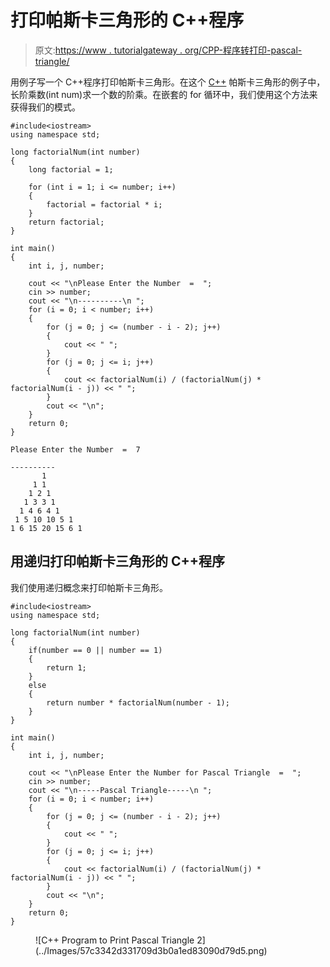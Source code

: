 # 打印帕斯卡三角形的 C++程序

> 原文:[https://www . tutorialgateway . org/CPP-程序转打印-pascal-triangle/](https://www.tutorialgateway.org/cpp-program-to-print-pascal-triangle/)

用例子写一个 C++程序打印帕斯卡三角形。在这个 [C++](https://www.tutorialgateway.org/cpp-programs/) 帕斯卡三角形的例子中，长阶乘数(int num)求一个数的阶乘。在嵌套的 for 循环中，我们使用这个方法来获得我们的模式。

```
#include<iostream>
using namespace std;

long factorialNum(int number)
{
	long factorial = 1;

	for (int i = 1; i <= number; i++)
	{
		factorial = factorial * i;
	}
	return factorial;
}

int main()
{
	int i, j, number;

	cout << "\nPlease Enter the Number  =  ";
	cin >> number;	
	cout << "\n----------\n ";
	for (i = 0; i < number; i++)
	{
		for (j = 0; j <= (number - i - 2); j++)
		{
			cout << " ";
		}
		for (j = 0; j <= i; j++)
		{
			cout << factorialNum(i) / (factorialNum(j) * factorialNum(i - j)) << " ";
		} 
		cout << "\n";
	}
 	return 0;
}
```

```
Please Enter the Number  =  7

----------
       1 
     1 1 
    1 2 1 
   1 3 3 1 
  1 4 6 4 1 
 1 5 10 10 5 1 
1 6 15 20 15 6 1 
```

## 用递归打印帕斯卡三角形的 C++程序

我们使用递归概念来打印帕斯卡三角形。

```
#include<iostream>
using namespace std;

long factorialNum(int number)
{
	if(number == 0 || number == 1)
	{
		return 1;
	}
	else
	{
		return number * factorialNum(number - 1);
	}
}

int main()
{
	int i, j, number;

	cout << "\nPlease Enter the Number for Pascal Triangle  =  ";
	cin >> number;	
	cout << "\n-----Pascal Triangle-----\n ";
	for (i = 0; i < number; i++)
	{
		for (j = 0; j <= (number - i - 2); j++)
		{
			cout << " ";
		}
		for (j = 0; j <= i; j++)
		{
			cout << factorialNum(i) / (factorialNum(j) * factorialNum(i - j)) << " ";
		} 
		cout << "\n";
	}
 	return 0;
}
```

<figure class="wp-block-image size-large">![C++ Program to Print Pascal Triangle 2](../Images/57c3342d331709d3b0a1ed83090d79d5.png)</figure>